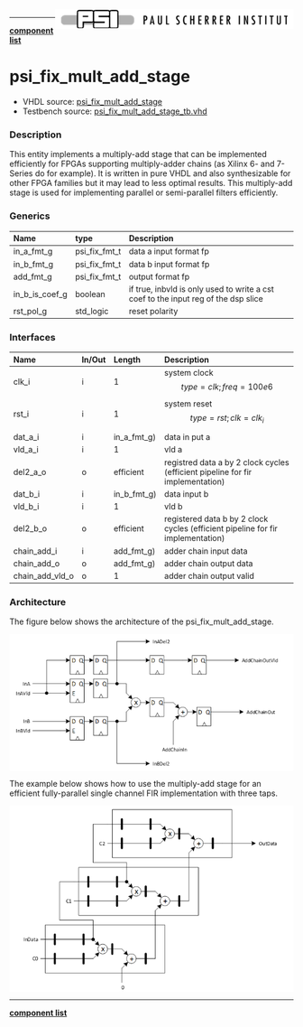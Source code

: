 <img align="right" src="../doc/psi_logo.png">

***

[**component list**](index.md)

# psi_fix_mult_add_stage
 - VHDL source: [psi_fix_mult_add_stage](../hdl/psi_fix_mult_add_stage.vhd)
 - Testbench source: [psi_fix_mult_add_stage_tb.vhd](../testbench/psi_fix_mult_add_stage_tb/psi_fix_mult_add_stage_tb.vhd)

### Description
This entity implements a multiply-add stage that can be implemented efficiently for FPGAs supporting multiply-adder chains (as Xilinx 6- and 7-Series do for example). It is written in pure VHDL and also synthesizable for other FPGA families but it may lead to less optimal results.
This multiply-add stage is used for implementing parallel or semi-parallel filters efficiently.


### Generics
| Name           | type          | Description                                                                        |
|:---------------|:--------------|:-----------------------------------------------------------------------------------|
| in_a_fmt_g     | psi_fix_fmt_t | data a input format fp                                                             |
| in_b_fmt_g     | psi_fix_fmt_t | data b input format fp                                                             |
| add_fmt_g      | psi_fix_fmt_t | output format fp                                                                   |
| in_b_is_coef_g | boolean       | if true, inbvld is only used to write a cst coef to the input reg of the dsp slice |
| rst_pol_g      | std_logic     | reset polarity                                                                     |

### Interfaces
| Name            | In/Out   | Length      | Description                                                                     |
|:----------------|:---------|:------------|:--------------------------------------------------------------------------------|
| clk_i           | i        | 1           | system clock $$ type=clk; freq=100e6 $$                                         |
| rst_i           | i        | 1           | system reset $$ type=rst; clk=clk_i $$                                          |
| dat_a_i         | i        | in_a_fmt_g) | data in put a                                                                   |
| vld_a_i         | i        | 1           | vld a                                                                           |
| del2_a_o        | o        | efficient   | registred data a by 2 clock cycles (efficient pipeline for fir implementation)  |
| dat_b_i         | i        | in_b_fmt_g) | data input b                                                                    |
| vld_b_i         | i        | 1           | vld b                                                                           |
| del2_b_o        | o        | efficient   | registered data b by 2 clock cycles (efficient pipeline for fir implementation) |
| chain_add_i     | i        | add_fmt_g)  | adder chain input data                                                          |
| chain_add_o     | o        | add_fmt_g)  | adder chain output data                                                         |
| chain_add_vld_o | o        | 1           | adder chain output valid                                                        |

### Architecture
The figure below shows the architecture of the psi_fix_mult_add_stage.

<img align="center" src="psi_fix_mult_add_stage_a.png">

The example below shows how to use the multiply-add stage for an efficient fully-parallel single channel FIR implementation with three taps.

<img align="center" src="psi_fix_mult_add_stage_b.png">

---
[**component list**](index.md)
